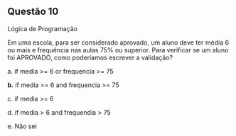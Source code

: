 

## Questão 10
Lógica de Programação

Em uma escola, para ser considerado aprovado, um aluno deve ter média 6 ou mais e frequência nas aulas 75% ou superior. Para verificar se um aluno foi APROVADO, como poderíamos escrever a validação?

a. if media >= 6 or frequencia >= 75

**b.** if media >= 6 and frequencia >= 75

c. if media >= 6

d. if media > 6 and frequendia > 75

e. Não sei



